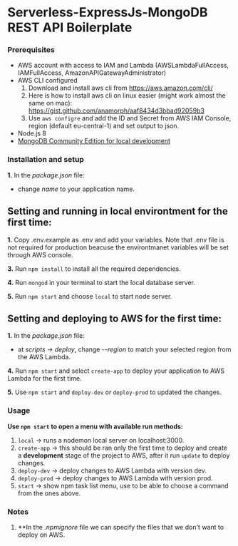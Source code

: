 # Serverless-ExpressJs-MongoDB REST API Boilerplate

### Prerequisites
- AWS account with access to IAM and Lambda (AWSLambdaFullAccess, IAMFullAccess, AmazonAPIGatewayAdministrator)
- AWS CLI configured
    1. Download and install aws cli from https://aws.amazon.com/cli/
    2. Here is how to install aws cli on linux easier (might work almost the same on mac): https://gist.github.com/anamorph/aaf8434d3bbad92059b3
    3. Use `aws configre` and add the ID and Secret from AWS IAM Console, region (default eu-central-1) and set output to json.
- Node.js 8
- [MongoDB Community Edition for local development](https://docs.mongodb.com/manual/installation/)

### Installation and setup
**1.** In the *package.json* file:
- change *name* to your application name.

## Setting and running in local environtment for the first time:
**1.** Copy .env.example as .env and add your variables. Note that .env file is not required for production beacuse the environtmanet variables will be set through AWS console.

**3.** Run `npm install` to install all the required dependencies.

**4.** Run `mongod` in your terminal to start the local database server.

**5.** Run `npm start` and choose `local` to start node server.

## Setting and deploying to AWS for the first time:
**1.** In the *package.json* file:
- at *scripts -> deploy*, change *--region* to match your selected region from the AWS Lambda.

**4.** Run `npm start` and select `create-app` to deploy your application to AWS Lambda for the first time.

**5.** Use `npm start` and `deploy-dev` or `deploy-prod` to updated the changes.

### Usage
**Use `npm start` to open a menu with available run methods:**
1. `local` -> runs a nodemon local server on localhost:3000.
2. `create-app` -> this should be ran only the first time to deploy and create a **development** stage of the project to AWS, after it run `update` to deploy changes.
3. `deploy-dev` -> deploy changes to AWS Lambda with version dev.
4. `deploy-prod` -> deploy changes to AWS Lambda with version prod.
5. `start` -> show npm task list menu, use to be able to choose a command from the ones above.

### Notes
1. **In the *.npmignore* file we can specify the files that we don't want to deploy on AWS.